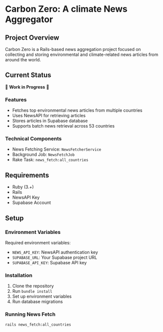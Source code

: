 # Carbon Zero: A climate News Aggregator

## Project Overview
Carbon Zero is a Rails-based news aggregation project focused on collecting and storing environmental and climate-related news articles from around the world.

## Current Status
🚧 **Work in Progress** 🚧

### Features
- Fetches top environmental news articles from multiple countries
- Uses NewsAPI for retrieving articles
- Stores articles in Supabase database
- Supports batch news retrieval across 53 countries

### Technical Components
- News Fetching Service: `NewsFetcherService`
- Background Job: `NewsFetchJob`
- Rake Task: `news_fetch:all_countries`

## Requirements
- Ruby (3.+)
- Rails
- NewsAPI Key
- Supabase Account

## Setup

### Environment Variables
Required environment variables:
- `NEWS_API_KEY`: NewsAPI authentication key
- `SUPABASE_URL`: Your Supabase project URL
- `SUPABASE_API_KEY`: Supabase API key

### Installation
1. Clone the repository
2. Run `bundle install`
3. Set up environment variables
4. Run database migrations

### Running News Fetch
```bash
rails news_fetch:all_countries

```